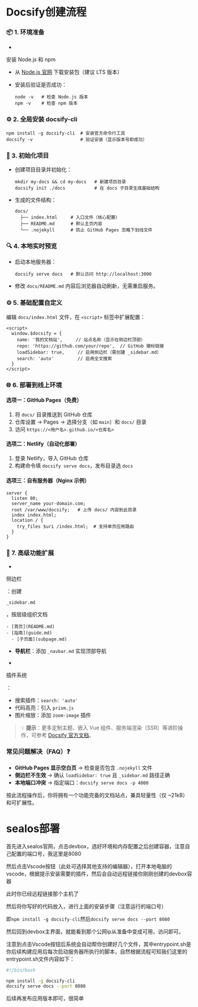 # Docsify创建流程

### 📦 1. **环境准备**

- 

  安装 Node.js 和 npm

  

  - 从 [Node.js 官网](https://nodejs.org/) 下载安装包（建议 LTS 版本）

  - 安装后验证是否成功：

    ```
    node -v   # 检查 Node.js 版本
    npm -v    # 检查 npm 版本
    ```

### ⚙️ 2. **全局安装 docsify-cli**

```
npm install -g docsify-cli  # 安装官方命令行工具
docsify -v                  # 验证安装（显示版本号即成功）
```

### 🚀 3. **初始化项目**

- 创建项目目录并初始化：

  ```
  mkdir my-docs && cd my-docs   # 新建项目目录
  docsify init ./docs           # 在 docs 子目录生成基础结构
  ```

- 生成的文件结构：

  ```
  docs/
    ├── index.html     # 入口文件（核心配置）
    ├── README.md      # 默认主页内容
    └── .nojekyll      # 防止 GitHub Pages 忽略下划线文件
  ```

### 🔍 4. **本地实时预览**

- 启动本地服务器：

  ```
  docsify serve docs   # 默认访问 http://localhost:3000
  ```

- 修改 `docs/README.md` 内容后浏览器自动刷新，无需重启服务。

### ⚙️ 5. **基础配置自定义**

编辑 `docs/index.html` 文件，在 `<script>` 标签中扩展配置：

```
<script>
  window.$docsify = {
    name: '我的文档站',     // 站点名称（显示在侧边栏顶部）
    repo: 'https://github.com/your/repo',  // GitHub 徽标链接
    loadSidebar: true,     // 启用侧边栏（需创建 _sidebar.md）
    search: 'auto'         // 启用全文搜索
  }
</script>
```

### 🌐 6. **部署到线上环境**

#### 选项一：GitHub Pages（免费）

1. 将 `docs/` 目录推送到 GitHub 仓库
2. 仓库设置 → Pages → 选择分支（如 `main`）和 `docs/` 目录
3. 访问 `https://<用户名>.github.io/<仓库名>`

#### 选项二：Netlify（自动化部署）

1. 登录 Netlify，导入 GitHub 仓库
2. 构建命令填 `docsify serve docs`，发布目录选 `docs`

#### 选项三：自有服务器（Nginx 示例）

```
server {
  listen 80;
  server_name your-domain.com;
  root /var/www/docsify;   # 上传 docs/ 内容到此目录
  index index.html;
  location / {
    try_files $uri /index.html;  # 支持单页应用路由
  }
}
```

### 🧩 7. **高级功能扩展**

- 

  侧边栏

  ：创建 

  ```
  _sidebar.md
  ```

  ，按层级组织文档

  ```
  - [首页](README.md)
  - [指南](guide.md)
    - [子页面](subpage.md)
  ```

- **导航栏**：添加 `_navbar.md` 实现顶部导航

- 

  插件系统

  ：

  - 搜索插件：`search: 'auto'`
  - 代码高亮：引入 `prism.js`
  - 图片缩放：添加 `zoom-image` 插件

> 💡 **提示**：更多定制主题、嵌入 Vue 组件、服务端渲染（SSR）等进阶操作，可参考 [Docsify 官方文档](https://docsify.js.org/)。

### 常见问题解决（FAQ）❓

- **GitHub Pages 显示空白页** → 检查是否包含 `.nojekyll` 文件
- **侧边栏不生效** → 确认 `loadSidebar: true` 且 `_sidebar.md` 路径正确
- **本地端口冲突** → 指定端口：`docsify serve docs -p 4000`

按此流程操作后，你将拥有一个功能完备的文档站点，兼具轻量性（仅 ~21kB）和可扩展性。

# sealos部署

首先进入sealos官网，点击devbox，选好环境和内存配置之后创建容器，注意自己配置的端口号，我这里是8080

然后点击Vscode按钮（此处可选择其他支持的编辑器），打开本地电脑的vscode，根据提示安装需要的插件，然后会自动远程链接你刚刚创建的devbox容器

此时你已经远程链接那个主机了

然后将你写好的代码放入，进行上面的安装步骤（注意运行的端口号）

即`npm install -g docsify-cli`然后`docsify serve docs --port 8080`

然后回到devbox主界面，就能看到那个公网ip从准备中变成可用，访问即可。

注意到点击Vscode按钮后系统会自动帮你创建好几个文件，其中entrypoint.sh是你后续构建应用后每次启动服务器所执行的脚本，自然根据流程可知我们这里的entrypoint.sh文件内容如下：

```sh
#!/bin/bash

npm install -g docsify-cli
docsify serve docs --port 8080
```

后续再发布应用版本即可，很简单

